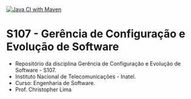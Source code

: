 [![Java CI with Maven](https://github.com/chrislima-inatel/S107/actions/workflows/maven.yml/badge.svg)](https://github.com/chrislima-inatel/S107/actions/workflows/maven.yml)

# S107 - Gerência de Configuração e Evolução de Software
- Repositório da disciplina Gerência de Configuração e Evolução de Software - S107. 
- Instituto Nacional de Telecomunicações - Inatel. 
- Curso: Engenharia de Software.
- Prof. Christopher Lima
